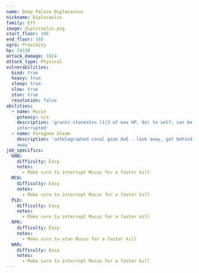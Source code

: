 ```yaml
---
name: Deep Palace Diplocaulus
nickname: Diplocaulus
family: Eft
image: diplocaulus.png
start_floor: 166
end_floor: 169
agro: Proximity
hp: 24238
attack_damage: 1924
attack_type: Physical
vulnerabilities:
  bind: true
  heavy: true
  sleep: true
  slow: true
  stun: true
  resolution: false
abilities:
  - name: Mucin
    potency: n/a
    description: 'grants stoneskin (1/3 of max HP, 8s) to self; can be
    interrupted'
  - name: Foregone Gleam
    description: 'untelegraphed conal gaze AoE - look away, get behind, or get
    away'
job_specifics:
  GNB:
    difficulty: Easy
    notes:
      - Make sure to interrupt Mucus for a faster kill
  MCH:
    difficulty: Easy
    notes:
      - Make sure to interrupt Mucus for a faster kill
  PLD:
    difficulty: Easy
    notes:
      - Make sure to interrupt Mucus for a faster kill
  RPR:
    difficulty: Easy
    notes:
      - Make sure to stun Mucus for a faster kill
  WAR:
    difficulty: Easy
    notes:
      - Make sure to interrupt Mucus for a faster kill
---
```

